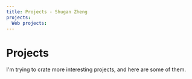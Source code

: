 ```yaml
---
title: Projects - Shugan Zheng
projects:
  Web projects:
---
```


# Projects

I'm trying to crate more interesting projects, and here are some of them.

<ProjectList :projects="frontmatter.projects"/>
